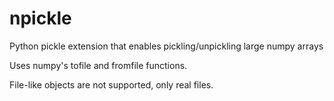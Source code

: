 # npickle
Python pickle extension that enables pickling/unpickling large numpy arrays

Uses numpy's tofile and fromfile functions.

File-like objects are not supported, only real files.
